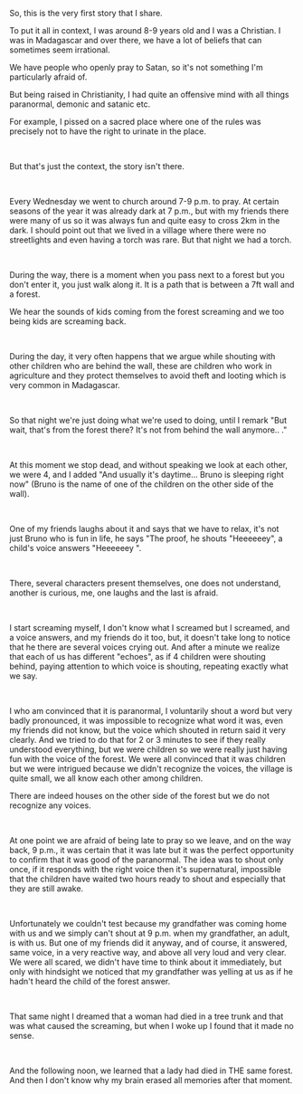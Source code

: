 So, this is the very first story that I share.

To put it all in context, I was around 8-9 years old and I was a Christian. I was in Madagascar and over there, we have a lot of beliefs that can sometimes seem irrational.

We have people who openly pray to Satan, so it's not something I'm particularly afraid of.

But being raised in Christianity, I had quite an offensive mind with all things paranormal, demonic and satanic etc.

For example, I pissed on a sacred place where one of the rules was precisely not to have the right to urinate in the place.

&#x200B;

But that's just the context, the story isn't there.

&#x200B;

Every Wednesday we went to church around 7-9 p.m. to pray. At certain seasons of the year it was already dark at 7 p.m., but with my friends there were many of us so it was always fun and quite easy to cross 2km in the dark. I should point out that we lived in a village where there were no streetlights and even having a torch was rare. But that night we had a torch.

&#x200B;

During the way, there is a moment when you pass next to a forest but you don't enter it, you just walk along it. It is a path that is between a 7ft wall and a forest.

We hear the sounds of kids coming from the forest screaming and we too being kids are screaming back.

&#x200B;

During the day, it very often happens that we argue while shouting with other children who are behind the wall, these are children who work in agriculture and they protect themselves to avoid theft and looting which is very common in Madagascar.

&#x200B;

So that night we're just doing what we're used to doing, until I remark "But wait, that's from the forest there? It's not from behind the wall anymore.. ."

&#x200B;

At this moment we stop dead, and without speaking we look at each other, we were 4, and I added "And usually it's daytime... Bruno is sleeping right now" (Bruno is the name of one of the children on the other side of the wall).

&#x200B;

One of my friends laughs about it and says that we have to relax, it's not just Bruno who is fun in life, he says "The proof, he shouts "Heeeeeey", a child's voice answers "Heeeeeey ".

&#x200B;

There, several characters present themselves, one does not understand, another is curious, me, one laughs and the last is afraid.

&#x200B;

I start screaming myself, I don't know what I screamed but I screamed, and a voice answers, and my friends do it too, but, it doesn't take long to notice that he there are several voices crying out. And after a minute we realize that each of us has different "echoes", as if 4 children were shouting behind, paying attention to which voice is shouting, repeating exactly what we say.

&#x200B;

I who am convinced that it is paranormal, I voluntarily shout a word but very badly pronounced, it was impossible to recognize what word it was, even my friends did not know, but the voice which shouted in return said it very clearly. And we tried to do that for 2 or 3 minutes to see if they really understood everything, but we were children so we were really just having fun with the voice of the forest. We were all convinced that it was children but we were intrigued because we didn't recognize the voices, the village is quite small, we all know each other among children.

There are indeed houses on the other side of the forest but we do not recognize any voices.

&#x200B;

At one point we are afraid of being late to pray so we leave, and on the way back, 9 p.m., it was certain that it was late but it was the perfect opportunity to confirm that it was good of the paranormal. The idea was to shout only once, if it responds with the right voice then it's supernatural, impossible that the children have waited two hours ready to shout and especially that they are still awake.

&#x200B;

Unfortunately we couldn't test because my grandfather was coming home with us and we simply can't shout at 9 p.m. when my grandfather, an adult, is with us. But one of my friends did it anyway, and of course, it answered, same voice, in a very reactive way, and above all very loud and very clear. We were all scared, we didn't have time to think about it immediately, but only with hindsight we noticed that my grandfather was yelling at us as if he hadn't heard the child of the forest answer.

&#x200B;

That same night I dreamed that a woman had died in a tree trunk and that was what caused the screaming, but when I woke up I found that it made no sense.

&#x200B;

And the following noon, we learned that a lady had died in THE same forest. And then I don't know why my brain erased all memories after that moment.